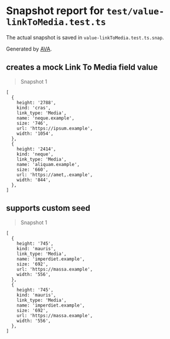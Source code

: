 # Snapshot report for `test/value-linkToMedia.test.ts`

The actual snapshot is saved in `value-linkToMedia.test.ts.snap`.

Generated by [AVA](https://avajs.dev).

## creates a mock Link To Media field value

> Snapshot 1

    [
      {
        height: '2788',
        kind: 'cras',
        link_type: 'Media',
        name: 'neque.example',
        size: '746',
        url: 'https://ipsum.example',
        width: '1054',
      },
      {
        height: '2414',
        kind: 'neque',
        link_type: 'Media',
        name: 'aliquam.example',
        size: '660',
        url: 'https://amet,.example',
        width: '844',
      },
    ]

## supports custom seed

> Snapshot 1

    [
      {
        height: '745',
        kind: 'mauris',
        link_type: 'Media',
        name: 'imperdiet.example',
        size: '692',
        url: 'https://massa.example',
        width: '556',
      },
      {
        height: '745',
        kind: 'mauris',
        link_type: 'Media',
        name: 'imperdiet.example',
        size: '692',
        url: 'https://massa.example',
        width: '556',
      },
    ]

